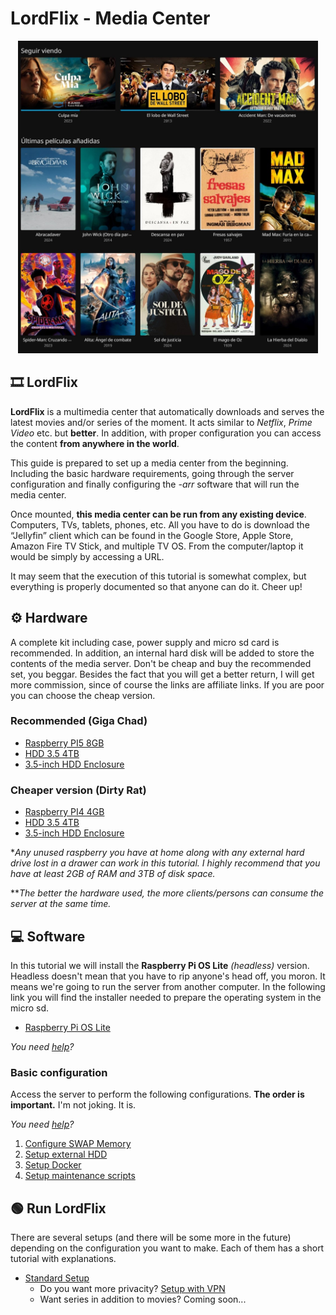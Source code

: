 # LordFlix - Media Center
<div align="center">
 <img src="assets/portada.jpg" alt="Descripción de la imagen" height="500" />
</div>

## 🎞️ LordFlix
**LordFlix** is a multimedia center that automatically downloads and serves the latest movies and/or series of the moment. It acts similar to *Netflix*, *Prime Video* etc. but **better**. In addition, with proper configuration you can access the content **from anywhere in the world**.

This guide is prepared to set up a media center from the beginning. Including the basic hardware requirements, going through the server configuration and finally configuring the *-arr* software that will run the media center.

Once mounted, **this media center can be run from any existing device**. Computers, TVs, tablets, phones, etc. All you have to do is download the “Jellyfin” client which can be found in the Google Store, Apple Store, Amazon Fire TV Stick, and multiple TV OS. From the computer/laptop it would be simply by accessing a URL.

It may seem that the execution of this tutorial is somewhat complex, but everything is properly documented so that anyone can do it. Cheer up!

## ⚙️ Hardware

A complete kit including case, power supply and micro sd card is recommended. In addition, an internal hard disk will be added to store the contents of the media server. Don't be cheap and buy the recommended set, you beggar. Besides the fact that you will get a better return, I will get more commission, since of course the links are affiliate links. If you are poor you can choose the cheap version.

### Recommended (Giga Chad)

 - [Raspberry PI5 8GB](https://amzn.to/4hq9mRN)
 - [HDD 3.5 4TB](https://amzn.to/4dSOcIV)
 - [3.5-inch HDD Enclosure](https://amzn.to/4fbvoWc)

### Cheaper version (Dirty Rat)
 
 - [Raspberry PI4 4GB](https://amzn.to/3Yuo6rf)
 - [HDD 3.5 4TB](https://amzn.to/3BNyQIr)
 - [3.5-inch HDD Enclosure](https://amzn.to/48aRshz)

**Any unused raspberry you have at home along with any external hard drive lost in a drawer can work in this tutorial. I highly recommend that you have at least 2GB of RAM and 3TB of disk space.*

***The better the hardware used, the more clients/persons can consume the server at the same time.*

## 💻 Software

In this tutorial we will install the **Raspberry Pi OS Lite** *(headless)* version. Headless doesn't mean that you have to rip anyone's head off, you moron. It means we're going to run the server from another computer. In the following link you will find the installer needed to prepare the operating system in the micro sd.

  - [Raspberry Pi OS Lite](https://www.raspberrypi.com/software/)

  *You need [help](guides/installing-os.md)?*

### Basic configuration

Access the server to perform the following configurations. **The order is important.** I'm not joking. It is.

*You need [help](guides/connect-via-ssh.md)?*

 1. [Configure SWAP Memory](guides/configure-swap.md)
 2. [Setup external HDD](guides/setup-ext-hdd.md)
 3. [Setup Docker](guides/setup-docker.md)
 4. [Setup maintenance scripts](scripts/README.md)

## 🟢 Run LordFlix

There are several setups (and there will be some more in the future) depending on the configuration you want to make. Each of them has a short tutorial with explanations.

- [Standard Setup](docker-compose/README.md)
  - Do you want more privacity? [Setup with VPN](docker-compose/vpn/README.md)
  - Want series in addition to movies? Coming soon...
